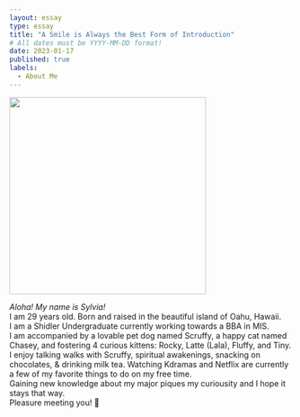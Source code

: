 ```yaml
---
layout: essay
type: essay
title: "A Smile is Always the Best Form of Introduction"
# All dates must be YYYY-MM-DD format!
date: 2023-01-17
published: true
labels:
  - About Me
---
```


<img width="350px" class="rounded float-start pe-4" src="https://img.freepik.com/free-photo/dried-gypsophila-with-window-shadow-beige-wall_53876-147576.jpg?w=996&t=st=1662100112~exp=1662100712~hmac=e32293f973a48b9a234ea796b10630f39081a06d543de8de3a4f43341735e6f3">
<p class="font-monospace">
<i>Aloha! My name is Sylvia!</i>
<br>
I am 29 years old. Born and raised in the beautiful island of Oahu, Hawaii. 
<br>
I am a Shidler Undergraduate currently working towards a BBA in MIS.
<br>
I am accompanied by a lovable pet dog named Scruffy, a happy cat named Chasey, and fostering 4 curious kittens: Rocky, Latte (Lala), Fluffy, and Tiny.
<br>
I enjoy talking walks with Scruffy, spiritual awakenings, snacking on chocolates, & drinking milk tea. Watching Kdramas and Netflix are currently a few of my favorite things to do on my free time. 
<br>
Gaining new knowledge about my major piques my curiousity and I hope it stays that way. 
<br>
Pleasure meeting you! 🤝
